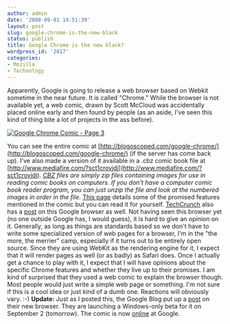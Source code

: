 ```yaml
---
author: admin
date: '2008-09-01 14:51:39'
layout: post
slug: google-chrome-is-the-new-black
status: publish
title: Google Chrome is the new black?
wordpress_id: '2417'
categories:
- Mozilla
- Technology
---
```


Apparently, Google is going to release a web browser based on Webkit
sometime in the near future. It is called "Chrome." While the browser is
not available yet, a web comic, drawn by Scott McCloud was accidentally
placed online early and then found by people (as an aside, I've seen
this kind of thing bite a lot of projects in the ass before).

[![Google Chrome Comic - Page
3](http://farm4.static.flickr.com/3207/2818533055_ea60b0f675_o.jpg)](http://www.flickr.com/photos/albill/2818533055/ "Google Chrome Comic - Page 3 by albill, on Flickr")

You can see the entire comic at
[http://blogoscoped.com/google-chrome/](http://blogoscoped.com/google-chrome/)
(if the server has come back up). I've also made a version of it
available in a .cbz comic book file at
[http://www.mediafire.com/?sct1crovjdj](http://www.mediafire.com/?sct1crovjdj).
*[CBZ](http://en.wikipedia.org/wiki/Comic_Book_Archive_file) files are
simply zip files containing images for use in reading comic books on
computers. If you don't have a computer comic book reader program, you
can just unzip the file and look at the numbered images in order in the
file.* [This page](http://blogoscoped.com/archive/2008-09-01-n47.html)
details some of the promised features mentioned in the comic but you can
read it for yourself. [TechCrunch](http://www.techcrunch.com) also has a
[post](http://www.techcrunch.com/2008/09/01/no-joke-google-introduces-its-own-browser-with-a-cartoon/)
on this Google browser as well. Not having seen this browser yet (no one
outside Google has, I would guess), it is hard to give an opinion on it.
Generally, as long as things are standards based so we don't have to
write some specialized version of web pages for a browser, I'm in the
"the more, the merrier" camp, especially if it turns out to be entirely
open source. Since they are using WebKit as the rendering engine for it,
I expect that it will render pages as well (or as badly) as Safari does.
Once I actually get a chance to play with it, I expect that I will have
opinions about the specific Chrome features and whether they live up to
their promises. I am kind of surprised that they used a web comic to
explain the browser though. Most people would just write a simple web
page or something. I'm not sure if this is a cool idea or just kind of a
dumb one. Reactions will obviously vary. :-) **Update:** Just as I
posted this, the Google Blog put up a
[post](http://googleblog.blogspot.com/2008/09/fresh-take-on-browser.html)
on their new browser. They are launching a Windows-only beta for it on
September 2 (tomorrow). The comic is now
[online](http://www.google.com/googlebooks/chrome/) at Google.
